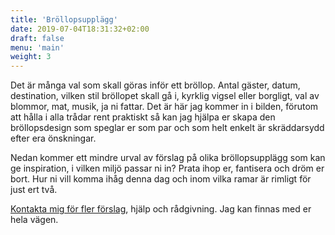 ```yaml
---
title: 'Bröllopsupplägg'
date: 2019-07-04T18:31:32+02:00
draft: false
menu: 'main'
weight: 3
---
```


Det är många val som skall göras inför ett bröllop. Antal gäster, datum,
destination, vilken stil bröllopet skall gå i, kyrklig vigsel eller borgligt,
val av blommor, mat, musik, ja ni fattar. Det är här jag kommer in i bilden,
förutom att hålla i alla trådar rent praktiskt så kan jag hjälpa er skapa den
bröllopsdesign som speglar er som par och som helt enkelt är skräddarsydd efter
era önskningar.

Nedan kommer ett mindre urval av förslag på olika bröllopsupplägg som kan ge
inspiration, i vilken miljö passar ni in? Prata ihop er, fantisera och dröm er
bort. Hur ni vill komma ihåg denna dag och inom vilka ramar är rimligt för just
ert två.

[Kontakta mig för fler förslag](/kontakt), hjälp och rådgivning. Jag kan finnas
med er hela vägen.

